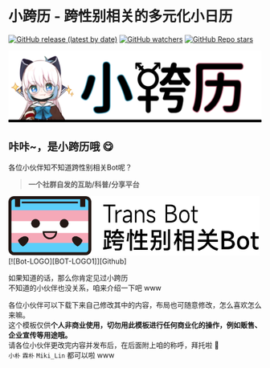 # 小跨历 - 跨性别相关的多元化小日历
[![GitHub release (latest by date)][versions]][My-Projects]
[![GitHub watchers][github-watchers]][watching]
[![GitHub Repo stars][github-r-s]][star]  

<!--Miki-Stickie LOGO-->
[![T-Calendar-LOGO][LOGO]][Github]

<!--介绍部分-->
## 咔咔~，是小跨历哦 😋
各位小伙伴知不知道跨性别相关Bot呢？
> **一个社群自发的互助/科普/分享平台**  
<img src="./data/Bot-Logo.svg" alt="drawing" width="500"/>
[![Bot-LOGO][BOT-LOGO1]][Github]

如果知道的话，那么你肯定见过小跨历  
不知道的小伙伴也没关系，咱来介绍一下吧 www

各位小伙伴可以下载下来自己修改其中的内容，布局也可随意修改，怎么喜欢怎么来嘛。  
这个模板仅供**个人非商业使用，切勿用此模板进行任何商业化的操作，例如贩售、企业宣传等用途哦。**  
请各位小伙伴更改完内容并发布后，在后面附上咱的称呼，拜托啦 🥰  
`小朴` `霖朴` `Miki_Lin` 都可以啦 www  

<!--跳转地址（按顺序）-->
[LOGO]: ./data/LOGO.svg
[BOT-LOGO]: ./data/Bot-Logo.svg
[My-Projects]: https://github.com/MikiLin-wiviw/T-Calendar
[watching]: https://github.com/MikiLin-wiviw/T-Calendar/watchers
[star]: https://github.com/MikiLin-wiviw/T-Calendar/stargazers

<!--URL地址（按顺序）-->
[versions]: https://img.shields.io/github/v/release/MikiLin-wiviw/T-Calendar?color=73bd62&logoColor=73bd62&label=Versions&logo=CLion&logoWidth=11
[github-watchers]: https://img.shields.io/github/watchers/MikiLin-wiviw/T-Calendar?logo=CodeSandbox&color=51b7de&logoColor=51b7de
[github-r-s]: https://img.shields.io/github/stars/MikiLin-wiviw/T-Calendar?logo=CodeSandbox&color=f5a9b8&logoColor=f5a9b8
[Github]: https://github.com/MikiLin-wiviw/T-Calendar

